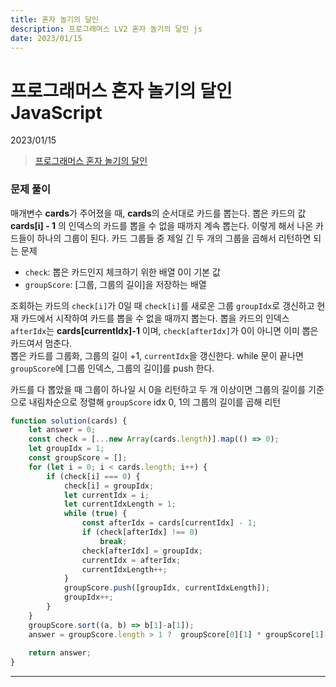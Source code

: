 ```yaml
---
title: 혼자 놀기의 달인
description: 프로그래머스 LV2 혼자 놀기의 달인 js
date: 2023/01/15
---
```


# 프로그래머스 혼자 놀기의 달인 JavaScript
<div class="flex justify-end text-sm">2023/01/15</div>

> <a href="https://school.programmers.co.kr/learn/courses/30/lessons/131130" target="_blank" class="font-bold">프로그래머스 혼자 놀기의 달인</a>

### 문제 풀이
매개변수 **cards**가 주어졌을 때, **cards**의 순서대로 카드를 뽑는다. 뽑은 카드의 값 **cards\[i] - 1** 의 인덱스의 카드를 뽑을 수 없을 때까지 계속 뽑는다. 이렇게 해서 나온 카드들이 하나의 그룹이 된다. 카드 그룹들 중 제일 긴 두 개의 그룹을 곱해서 리턴하면 되는 문제

- `check`: 뽑은 카드인지 체크하기 위한 배열 0이 기본 값
- `groupScore`: [그룹, 그룹의 길이]을 저장하는 배열

조회하는 카드의 `check[i]`가 0일 때 `check[i]`를 새로운 그룹 `groupIdx`로 갱신하고 현재 카드에서 시작하여 카드를 뽑을 수 없을 때까지 뽑는다. 뽑을 카드의 인덱스 `afterIdx`는 **cards\[currentIdx]-1** 이며, `check[afterIdx]`가 0이 아니면 이미 뽑은 카드여서 멈춘다.  
뽑은 카드를 그룹화, 그룹의 길이 +1, `currentIdx`을 갱신한다. while 문이 끝나면 `groupScore`에 \[그룹 인덱스, 그룹의 길이]를 push 한다.

카드를 다 뽑았을 때 그룹이 하나일 시 0을 리턴하고 두 개 이상이면 그룹의 길이를 기준으로 내림차순으로 정렬해 `groupScore` idx 0, 1의 그룹의 길이를 곱해 리턴  

``` js
function solution(cards) {
    let answer = 0;    
    const check = [...new Array(cards.length)].map(() => 0);
    let groupIdx = 1;
    const groupScore = [];
    for (let i = 0; i < cards.length; i++) {
        if (check[i] === 0) {
            check[i] = groupIdx;
            let currentIdx = i;
            let currentIdxLength = 1;
            while (true) {
                const afterIdx = cards[currentIdx] - 1;
                if (check[afterIdx] !== 0)
                    break;
                check[afterIdx] = groupIdx;
                currentIdx = afterIdx;
                currentIdxLength++;
            }
            groupScore.push([groupIdx, currentIdxLength]);
            groupIdx++;
        }
    }
    groupScore.sort((a, b) => b[1]-a[1]);
    answer = groupScore.length > 1 ?  groupScore[0][1] * groupScore[1][1] : 0;
        
    return answer;
}

```

---
